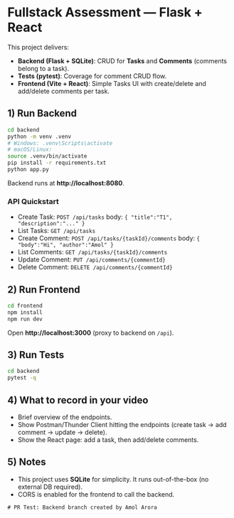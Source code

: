 # Fullstack Assessment — Flask + React

This project delivers:
- **Backend (Flask + SQLite)**: CRUD for **Tasks** and **Comments** (comments belong to a task).
- **Tests (pytest)**: Coverage for comment CRUD flow.
- **Frontend (Vite + React)**: Simple Tasks UI with create/delete and add/delete comments per task.

## 1) Run Backend
```bash
cd backend
python -m venv .venv
# Windows: .venv\Scripts\activate
# macOS/Linux:
source .venv/bin/activate
pip install -r requirements.txt
python app.py
```
Backend runs at **http://localhost:8080**.

### API Quickstart
- Create Task: `POST /api/tasks`  body: `{ "title":"T1", "description":"..." }`
- List Tasks: `GET /api/tasks`
- Create Comment: `POST /api/tasks/{taskId}/comments` body: `{ "body":"Hi", "author":"Amol" }`
- List Comments: `GET /api/tasks/{taskId}/comments`
- Update Comment: `PUT /api/comments/{commentId}`
- Delete Comment: `DELETE /api/comments/{commentId}`

## 2) Run Frontend
```bash
cd frontend
npm install
npm run dev
```
Open **http://localhost:3000** (proxy to backend on `/api`).

## 3) Run Tests
```bash
cd backend
pytest -q
```

## 4) What to record in your video
- Brief overview of the endpoints.
- Show Postman/Thunder Client hitting the endpoints (create task → add comment → update → delete).
- Show the React page: add a task, then add/delete comments.

## 5) Notes
- This project uses **SQLite** for simplicity. It runs out-of-the-box (no external DB required).
- CORS is enabled for the frontend to call the backend.
```
# PR Test: Backend branch created by Amol Arora
